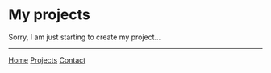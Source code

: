 # My projects

Sorry, I am just starting to create my project...

---

[Home](index)
[Projects]()
[Contact](contact)
